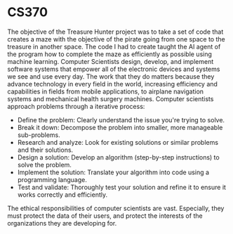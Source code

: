 # CS370

The objective of the Treasure Hunter project was to take a set of code that creates a maze with the objective of the pirate going from one space to the treasure in another space. The code I had to create taught the AI agent of the program how to complete the maze as efficiently as possible using machine learning.
Computer Scientists design, develop, and implement software systems that empower all of the electronic devices and systems we see and use every day. The work that they do matters because they advance technology in every field in the world, increasing efficiency and capabilities in fields from mobile applications, to airplane navigation systems and mechanical health surgery machines.
Computer scientists approach problems through a iterative process:
- Define the problem: Clearly understand the issue you're trying to solve.
- Break it down: Decompose the problem into smaller, more manageable sub-problems.
- Research and analyze: Look for existing solutions or similar problems and their solutions.
- Design a solution: Develop an algorithm (step-by-step instructions) to solve the problem.
- Implement the solution: Translate your algorithm into code using a programming language.
- Test and validate: Thoroughly test your solution and refine it to ensure it works correctly and efficiently.

The ethical responsibilities of computer scientists are vast. Especially, they must protect the data of their users, and protect the interests of the organizations they are developing for. 
